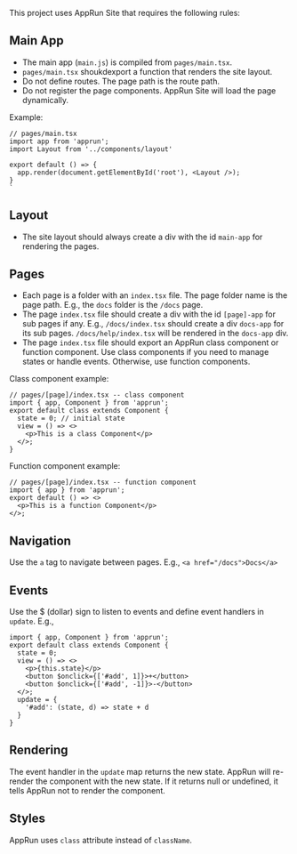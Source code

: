 This project uses AppRun Site that requires the following rules:

## Main App

- The main app (`main.js`) is compiled from `pages/main.tsx`.
- `pages/main.tsx` shoukdexport a function that renders the site layout.
- Do not define routes. The page path is the route path.
- Do not register the page components. AppRun Site will load the page dynamically.

Example:
```tsx
// pages/main.tsx
import app from 'apprun';
import Layout from '../components/layout'

export default () => {
  app.render(document.getElementById('root'), <Layout />);
}
`
```

## Layout
- The site layout should always create a div with the id `main-app` for rendering the pages. 

## Pages

- Each page is a folder with an `index.tsx` file. The page folder name is the page path. E.g., the `docs` folder is the `/docs` page.
- The page `index.tsx` file should create a div with the id `[page]-app` for sub pages if any. E.g., `/docs/index.tsx` should create a div `docs-app` for its sub pages. `/docs/help/index.tsx` will be rendered in the `docs-app` div.
- The page `index.tsx` file should export an AppRun class component or function component. Use class components if you need to manage states or handle events. Otherwise, use function components.

Class component example:
```tsx
// pages/[page]/index.tsx -- class component
import { app, Component } from 'apprun';
export default class extends Component {
  state = 0; // initial state
  view = () => <>
    <p>This is a class Component</p>
  </>;
}
```

Function component example:
```tsx
// pages/[page]/index.tsx -- function component
import { app } from 'apprun';
export default () => <>
  <p>This is a function Component</p>
</>;
```

## Navigation

Use the `a` tag to navigate between pages. E.g., `<a href="/docs">Docs</a>`

## Events

Use the $ (dollar) sign to listen to events and define event handlers in `update`. E.g., 

```tsx
import { app, Component } from 'apprun';
export default class extends Component {
  state = 0;
  view = () => <>
    <p>{this.state}</p>
    <button $onclick={['#add', 1]}>+</button>
    <button $onclick={['#add', -1]}>-</button>
  </>;
  update = {
    '#add': (state, d) => state + d
  }
}
```

## Rendering

The event handler in the `update` map returns the new state. AppRun will re-render the component with the new state. If it returns null or undefined, it tells AppRun not to render the component.

## Styles

AppRun uses `class` attribute instead of `className`.